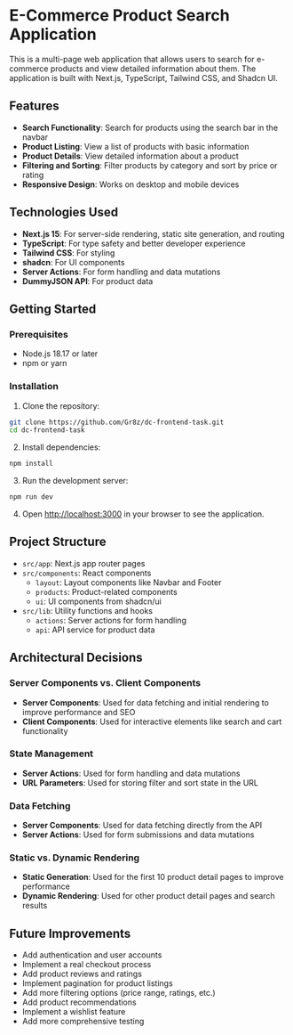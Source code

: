 # E-Commerce Product Search Application

This is a multi-page web application that allows users to search for e-commerce products and view detailed information about them. The application is built with Next.js, TypeScript, Tailwind CSS, and Shadcn UI.

## Features

- **Search Functionality**: Search for products using the search bar in the navbar
- **Product Listing**: View a list of products with basic information
- **Product Details**: View detailed information about a product
- **Filtering and Sorting**: Filter products by category and sort by price or rating
- **Responsive Design**: Works on desktop and mobile devices

## Technologies Used

- **Next.js 15**: For server-side rendering, static site generation, and routing
- **TypeScript**: For type safety and better developer experience
- **Tailwind CSS**: For styling
- **shadcn**: For UI components
- **Server Actions**: For form handling and data mutations
- **DummyJSON API**: For product data

## Getting Started

### Prerequisites

- Node.js 18.17 or later
- npm or yarn

### Installation

1. Clone the repository:

```bash
git clone https://github.com/Gr8z/dc-frontend-task.git
cd dc-frontend-task
```

2. Install dependencies:

```bash
npm install
```

3. Run the development server:

```bash
npm run dev
```

4. Open [http://localhost:3000](http://localhost:3000) in your browser to see the application.

## Project Structure

- `src/app`: Next.js app router pages
- `src/components`: React components
  - `layout`: Layout components like Navbar and Footer
  - `products`: Product-related components
  - `ui`: UI components from shadcn/ui
- `src/lib`: Utility functions and hooks
  - `actions`: Server actions for form handling
  - `api`: API service for product data

## Architectural Decisions

### Server Components vs. Client Components

- **Server Components**: Used for data fetching and initial rendering to improve performance and SEO
- **Client Components**: Used for interactive elements like search and cart functionality

### State Management

- **Server Actions**: Used for form handling and data mutations
- **URL Parameters**: Used for storing filter and sort state in the URL

### Data Fetching

- **Server Components**: Used for data fetching directly from the API
- **Server Actions**: Used for form submissions and data mutations

### Static vs. Dynamic Rendering

- **Static Generation**: Used for the first 10 product detail pages to improve performance
- **Dynamic Rendering**: Used for other product detail pages and search results

## Future Improvements

- Add authentication and user accounts
- Implement a real checkout process
- Add product reviews and ratings
- Implement pagination for product listings
- Add more filtering options (price range, ratings, etc.)
- Add product recommendations
- Implement a wishlist feature
- Add more comprehensive testing
